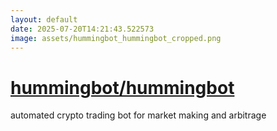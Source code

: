 ```yaml
---
layout: default
date: 2025-07-20T14:21:43.522573
image: assets/hummingbot_hummingbot_cropped.png
---
```


# [hummingbot/hummingbot](https://github.com/hummingbot/hummingbot)

automated crypto trading bot for market making and arbitrage
